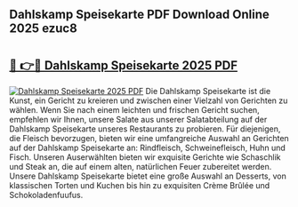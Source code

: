 ## Dahlskamp Speisekarte PDF Download Online 2025 ezuc8

# <h2><a href="http://gcbji8.nevu.top/?p=Dahlskamp+Speisekarte">🔗 👉🔴 Dahlskamp Speisekarte 2025 PDF</a></h2>

[![Dahlskamp Speisekarte 2025 PDF](https://i.imgur.com/dBaPXMq.png)](http://gcbji8.nevu.top/?p=Dahlskamp+Speisekarte)
Die Dahlskamp Speisekarte ist die Kunst, ein Gericht zu kreieren und zwischen einer Vielzahl von Gerichten zu wählen. Wenn Sie nach einem leichten und frischen Gericht suchen, empfehlen wir Ihnen, unsere Salate aus unserer Salatabteilung auf der Dahlskamp Speisekarte unseres Restaurants zu probieren. Für diejenigen, die Fleisch bevorzugen, bieten wir eine umfangreiche Auswahl an Gerichten auf der Dahlskamp Speisekarte an: Rindfleisch, Schweinefleisch, Huhn und Fisch. Unseren Auserwählten bieten wir exquisite Gerichte wie Schaschlik und Steak an, die auf einem alten, natürlichen Feuer zubereitet werden. Unsere Dahlskamp Speisekarte bietet eine große Auswahl an Desserts, von klassischen Torten und Kuchen bis hin zu exquisiten Crème Brûlée und Schokoladenfuufus.
